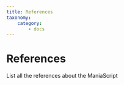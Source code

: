 ```yaml
---
title: References
taxonomy:
    category:
        - docs
---
```


# References

List all the references about the ManiaScript